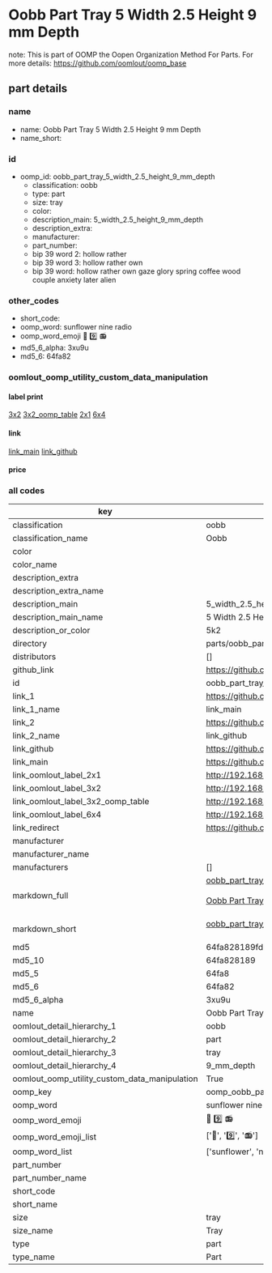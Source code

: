 # Oobb Part Tray 5 Width 2.5 Height 9 mm Depth  

note: This is part of OOMP the Oopen Organization Method For Parts. For more details: https://github.com/oomlout/oomp_base

##  part details
  







### name
* name: Oobb Part Tray 5 Width 2.5 Height 9 mm Depth
* name_short: 
### id
* oomp_id: oobb_part_tray_5_width_2.5_height_9_mm_depth
  * classification: oobb
  * type: part
  * size: tray
  * color: 
  * description_main: 5_width_2.5_height_9_mm_depth
  * description_extra: 
  * manufacturer: 
  * part_number: 
  * bip 39 word 2: hollow rather
  * bip 39 word 3: hollow rather own
  * bip 39 word: hollow rather own gaze glory spring coffee wood couple anxiety later alien

### other_codes
* short_code: 
* oomp_word: sunflower nine radio
* oomp_word_emoji :sunflower: :nine: :radio:
* md5_6_alpha: 3xu9u
* md5_6: 64fa82






### oomlout_oomp_utility_custom_data_manipulation
#### label print
[3x2](http://192.168.1.245:1112/?label=oomp%203xu9u)
[3x2_oomp_table](http://192.168.1.108:1112/?label=oomp%203xu9u)
[2x1](http://192.168.1.242:1112/?label=oomp%203xu9u)
[6x4](http://192.168.1.55:1112/?label=oomp%203xu9u)    

#### link

[link_main](https://github.com/oomlout/oomlout_oomp_version_1_messy/tree/main/parts/oobb_part_tray_5_width_2.5_height_9_mm_depth) [link_github](https://github.com/oomlout/oomlout_oomp_version_1_messy/tree/main/parts/oobb_part_tray_5_width_2.5_height_9_mm_depth)                             

#### price







### all codes 
| key | value |  
| --- | --- |  
| classification | oobb |  
| classification_name | Oobb |  
| color |  |  
| color_name |  |  
| description_extra |  |  
| description_extra_name |  |  
| description_main | 5_width_2.5_height_9_mm_depth |  
| description_main_name | 5 Width 2.5 Height 9 mm Depth |  
| description_or_color | 5k2 |  
| directory | parts/oobb_part_tray_5_width_2.5_height_9_mm_depth |  
| distributors | [] |  
| github_link | https://github.com/oomlout/oomlout_oomp_part_src/tree/main/parts/oobb_part_tray_5_width_2.5_height_9_mm_depth |  
| id | oobb_part_tray_5_width_2.5_height_9_mm_depth |  
| link_1 | https://github.com/oomlout/oomlout_oomp_version_1_messy/tree/main/parts/oobb_part_tray_5_width_2.5_height_9_mm_depth |  
| link_1_name | link_main |  
| link_2 | https://github.com/oomlout/oomlout_oomp_version_1_messy/tree/main/parts/oobb_part_tray_5_width_2.5_height_9_mm_depth |  
| link_2_name | link_github |  
| link_github | https://github.com/oomlout/oomlout_oomp_version_1_messy/tree/main/parts/oobb_part_tray_5_width_2.5_height_9_mm_depth |  
| link_main | https://github.com/oomlout/oomlout_oomp_version_1_messy/tree/main/parts/oobb_part_tray_5_width_2.5_height_9_mm_depth |  
| link_oomlout_label_2x1 | http://192.168.1.242:1112/?label=oomp%203xu9u |  
| link_oomlout_label_3x2 | http://192.168.1.245:1112/?label=oomp%203xu9u |  
| link_oomlout_label_3x2_oomp_table | http://192.168.1.108:1112/?label=oomp%203xu9u |  
| link_oomlout_label_6x4 | http://192.168.1.55:1112/?label=oomp%203xu9u |  
| link_redirect | https://github.com/oomlout/oomlout_oomp_version_1_messy/tree/main/parts/oobb_part_tray_5_width_2.5_height_9_mm_depth |  
| manufacturer |  |  
| manufacturer_name |  |  
| manufacturers | [] |  
| markdown_full | [oobb_part_tray_5_width_2.5_height_9_mm_depth](none)<br>[](none)<br>[Oobb Part Tray 5 Width 2.5 Height 9 Mm Depth](none)<br><br> |  
| markdown_short | [oobb_part_tray_5_width_2.5_height_9_mm_depth](none)<br><br> |  
| md5 | 64fa828189fd25a74cb1c60b3c2c9367 |  
| md5_10 | 64fa828189 |  
| md5_5 | 64fa8 |  
| md5_6 | 64fa82 |  
| md5_6_alpha | 3xu9u |  
| name | Oobb Part Tray 5 Width 2.5 Height 9 mm Depth |  
| oomlout_detail_hierarchy_1 | oobb |  
| oomlout_detail_hierarchy_2 | part |  
| oomlout_detail_hierarchy_3 | tray |  
| oomlout_detail_hierarchy_4 | 9_mm_depth |  
| oomlout_oomp_utility_custom_data_manipulation | True |  
| oomp_key | oomp_oobb_part_tray_5_width_2.5_height_9_mm_depth |  
| oomp_word | sunflower nine radio |  
| oomp_word_emoji | :sunflower: :nine: :radio: |  
| oomp_word_emoji_list | [':sunflower:', ':nine:', ':radio:'] |  
| oomp_word_list | ['sunflower', 'nine', 'radio'] |  
| part_number |  |  
| part_number_name |  |  
| short_code |  |  
| short_name |  |  
| size | tray |  
| size_name | Tray |  
| type | part |  
| type_name | Part |  
